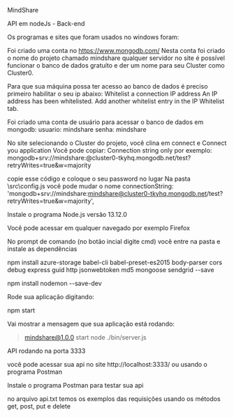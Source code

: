 MindShare

API em nodeJs - Back-end

Os programas e sites que foram usados no windows foram:

Foi criado uma conta no https://www.mongodb.com/
Nesta conta foi criado o nome do projeto chamado mindshare
qualquer servidor no site é possível funcionar o banco de dados gratuíto e der um nome para seu Cluster como Cluster0.

Para que sua máquina possa ter acesso ao banco de dados é preciso primeiro habilitar o seu ip abaixo:
Whitelist a connection IP address
An IP address has been whitelisted. Add another whitelist entry in the IP Whitelist tab.

Foi criado uma conta de usuário para acessar o banco de dados em mongodb:
usuario: mindshare
senha: mindshare

No site selecionando o Cluster do projeto, você clina em connect e Connect you application
Você pode copiar: Connection string only por exemplo:
mongodb+srv://mindshare:<password>@cluster0-tkyhq.mongodb.net/test?retryWrites=true&w=majority

copie esse código e coloque o seu password no lugar <password>
Na pasta \src\config.js você pode mudar o nome
    connectionString: 'mongodb+srv://mindshare:mindshare@cluster0-tkyhq.mongodb.net/test?retryWrites=true&w=majority',

Instale o programa Node.js versão 13.12.0

Você pode acessar em qualquer navegado por exemplo Firefox

No prompt de comando (no botão incial digite cmd) você entre na pasta e instale as dependências

npm install azure-storage babel-cli babel-preset-es2015 body-parser cors debug express guid http jsonwebtoken md5 mongoose sendgrid --save

npm install nodemon --save-dev

Rode sua aplicação digitando:

npm start

Vai mostrar a mensagem que sua aplicação está rodando:

> mindshare@1.0.0 start
> node ./bin/server.js

API rodando na porta 3333

você pode acessar sua api no site http://localhost:3333/ ou usando o programa Postman

Instale o programa Postman para testar sua api

no arquivo api.txt temos os exemplos das requisições usando os métodos get, post, put e delete
